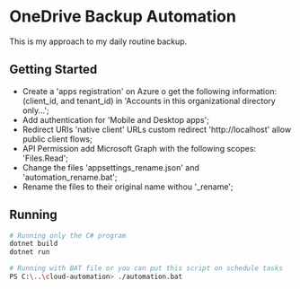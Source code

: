 # OneDrive Backup Automation

This is my approach to my daily routine backup.

## Getting Started

- Create a 'apps registration' on Azure o get the following information: (client_id, and tenant_id) in 'Accounts in this organizational directory only...';
- Add authentication for 'Mobile and Desktop apps';
- Redirect URIs 'native client' URLs custom redirect 'http://localhost' allow public client flows;
- API Permission add Microsoft Graph with the following scopes: 'Files.Read'; 
- Change the files 'appsettings_rename.json' and 'automation_rename.bat';
- Rename the files to their original name withou '_rename';

## Running

```bash
# Running only the C# program
dotnet build
dotnet run

# Running with BAT file or you can put this script on schedule tasks
PS C:\..\cloud-automation> ./automation.bat
```